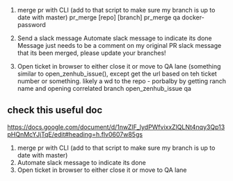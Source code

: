 
1. merge pr with CLI (add to that script to make sure my branch is up to date with master)
  pr_merge [repo] [branch]
  pr_merge qa docker-password


2. Send a slack message
    Automate slack message to indicate its done
    Message just needs to be a comment on my original PR slack message that its been merged, please update your branches!
    
3. Open ticket in browser to either close it or move to QA lane
    (something similar to open_zenhub_issue(), except get the url based on teh ticket number or something.  likely a wd to the repo -  porbalby by getting ranch name and opening correlated branch
    open_zenhub_issue qa 







## check this useful doc
https://docs.google.com/document/d/1nwZIF_lydPWfvixxZlQLNt4nqy3Qp13pHQnMcYJjTqE/edit#heading=h.flv0607w85gs

1. merge pr with CLI (add to that script to make sure my branch is up to date with master)
2. Automate slack message to indicate its done
3. Open ticket in browser to either close it or move to QA lane
